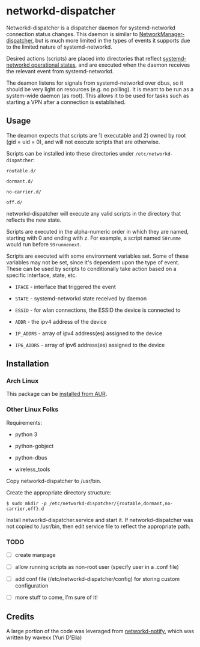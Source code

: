 # networkd-dispatcher

Networkd-dispatcher is a dispatcher daemon for systemd-networkd connection status changes. This daemon is similar to [NetworkManager-dispatcher](https://developer.gnome.org/NetworkManager/unstable/NetworkManager.html), but is much more limited in the types of events it supports due to the limited nature of systemd-networkd. 

Desired actions (scripts) are placed into directories that reflect [systemd-networkd operational states](https://www.freedesktop.org/software/systemd/man/networkctl.html), and are executed when the daemon receives the relevant event from systemd-networkd.

The deamon listens for signals from systemd-networkd over dbus, so it should be very light on resources (e.g. no polling). It is meant to be run as a system-wide daemon (as root). This allows it to be used for tasks such as starting a VPN after a connection is established.

## Usage

The deamon expects that scripts are 1) executable and 2) owned by root (gid = uid = 0), and will not execute scripts that are otherwise.

Scripts can be installed into these directories under ```/etc/networkd-dispatcher```:

```
routable.d/

dormant.d/

no-carrier.d/

off.d/
```

networkd-dispatcher will execute any valid scripts in the directory that reflects the new state. 

Scripts are executed in the alpha-numeric order in which they are named, starting with 0 and ending with z. For example, a script named ```50runme``` would run before ```99runmenext```.

Scripts are executed with some environment variables set. Some of these variables may not be set, since it's dependent upon the type of event. These can be used by scripts to conditionally take action based on a specific interface, state, etc.

- ```IFACE``` - interface that triggered the event

- ```STATE``` - systemd-networkd state received by daemon

- ```ESSID``` - for wlan connections, the ESSID the device is connected to

- ```ADDR``` - the ipv4 address of the device

- ```IP_ADDRS``` - array of ipv4 address(es) assigned to the device

- ```IP6_ADDRS``` - array of ipv6 address(es) assigned to the device

## Installation

### Arch Linux

This package can be [installed from AUR](https://aur.archlinux.org/packages/networkd-dispatcher/).

### Other Linux Folks

Requirements:

- python 3

- python-gobject

- python-dbus

- wireless_tools


Copy networkd-dispatcher to /usr/bin.

Create the appropriate directory structure:

```$ sudo mkdir -p /etc/networkd-dispatcher/{routable,dormant,no-carrier,off}.d```

Install networkd-dispatcher.service and start it. If networkd-dispatcher was not copied to /usr/bin, then edit service file to reflect the appropriate path.


### TODO

- [ ] create manpage

- [ ] allow running scripts as non-root user (specify user in a .conf file)

- [ ] add conf file (/etc/networkd-dispatcher/config) for storing custom configuration

- [ ] more stuff to come, I'm sure of it!

## Credits

A large portion of the code was leveraged from [networkd-notify](https://github.com/wavexx/networkd-notify), which was written by wavexx (Yuri D'Elia)

